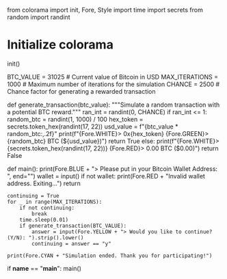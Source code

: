 from colorama import init, Fore, Style
import time
import secrets
from random import randint

# Initialize colorama
init()

BTC_VALUE = 31025  # Current value of Bitcoin in USD
MAX_ITERATIONS = 1000  # Maximum number of iterations for the simulation
CHANCE = 2500  # Chance factor for generating a rewarded transaction

def generate_transaction(btc_value):
    """Simulate a random transaction with a potential BTC reward."""
    ran_int = randint(0, CHANCE)
    if ran_int <= 1:
        random_btc = randint(1, 1000) / 100
        hex_token = secrets.token_hex(randint(17, 22))
        usd_value = f"{btc_value * random_btc:,.2f}"
        print(f"{Fore.WHITE}> 0x{hex_token} {Fore.GREEN}> {random_btc} BTC (${usd_value})")
        return True
    else:
        print(f"{Fore.WHITE}> {secrets.token_hex(randint(17, 22))} {Fore.RED}> 0.00 BTC ($0.00)")
        return False

def main():
    print(Fore.BLUE + "> Please put in your Bitcoin Wallet Address: ", end="")
    wallet = input()
    if not wallet:
        print(Fore.RED + "Invalid wallet address. Exiting...")
        return

    continuing = True
    for _ in range(MAX_ITERATIONS):
        if not continuing:
            break
        time.sleep(0.01)
        if generate_transaction(BTC_VALUE):
            answer = input(Fore.YELLOW + "> Would you like to continue? (Y/N): ").strip().lower()
            continuing = answer == "y"

    print(Fore.CYAN + "Simulation ended. Thank you for participating!")

if __name__ == "__main__":
    main()
